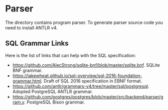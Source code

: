 # Parser

The directory contains program parser. To generate parser source code you need to install ANTLR v4.

## SQL Grammar Links

Here is the list of links that can help with the SQL specification:

- https://github.com/AlecStrong/sqlite-bnf/blob/master/sqlite.bnf. SQLite BNF grammar.
- https://jakewheat.github.io/sql-overview/sql-2016-foundation-grammar.html. Draft of SQL 2016 specification in EBNF format.
- https://github.com/antlr/grammars-v4/tree/master/sql/postgresql. Adopted PostgreSQL ANTLR grammar.
- https://github.com/postgres/postgres/blob/master/src/backend/parser/gram.y. PostgreSQL Bison grammar.
